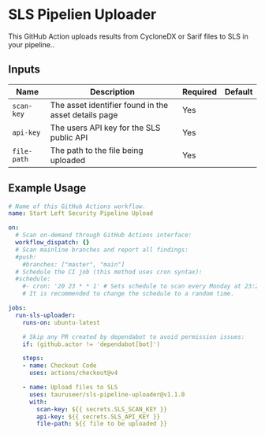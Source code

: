# SLS Pipelien Uploader

This GitHub Action uploads results from CycloneDX or Sarif files to SLS in your pipeline..

## Inputs

| Name            | Description                                                | Required | Default             |
|-----------------|------------------------------------------------------------|----------|---------------------|
| `scan-key`      | The asset identifier found in the asset details page       | Yes      |                     |
| `api-key`       | The users API key for the SLS public API                   | Yes      |                     |
| `file-path`     | The path to the file being uploaded                        | Yes      |                     |


## Example Usage

```yaml
# Name of this GitHub Actions workflow.
name: Start Left Security Pipeline Upload

on:
  # Scan on-demand through GitHub Actions interface:
  workflow_dispatch: {}
  # Scan mainline branches and report all findings:
  #push:
    #branches: ["master", "main"]
  # Schedule the CI job (this method uses cron syntax):
  #schedule:
    #- cron: '20 23 * * 1' # Sets schedule to scan every Monday at 23:20 UTC.
    # It is recommended to change the schedule to a random time.

jobs:
  run-sls-uploader:
    runs-on: ubuntu-latest

    # Skip any PR created by dependabot to avoid permission issues:
    if: (github.actor != 'dependabot[bot]')

    steps:
    - name: Checkout Code
      uses: actions/checkout@v4

    - name: Upload files to SLS
      uses: tauruseer/sls-pipeline-uploader@v1.1.0
      with:
        scan-key: ${{ secrets.SLS_SCAN_KEY }}
        api-key: ${{ secrets.SLS_API_KEY }}
        file-path: ${{ file to be uploaded }}
